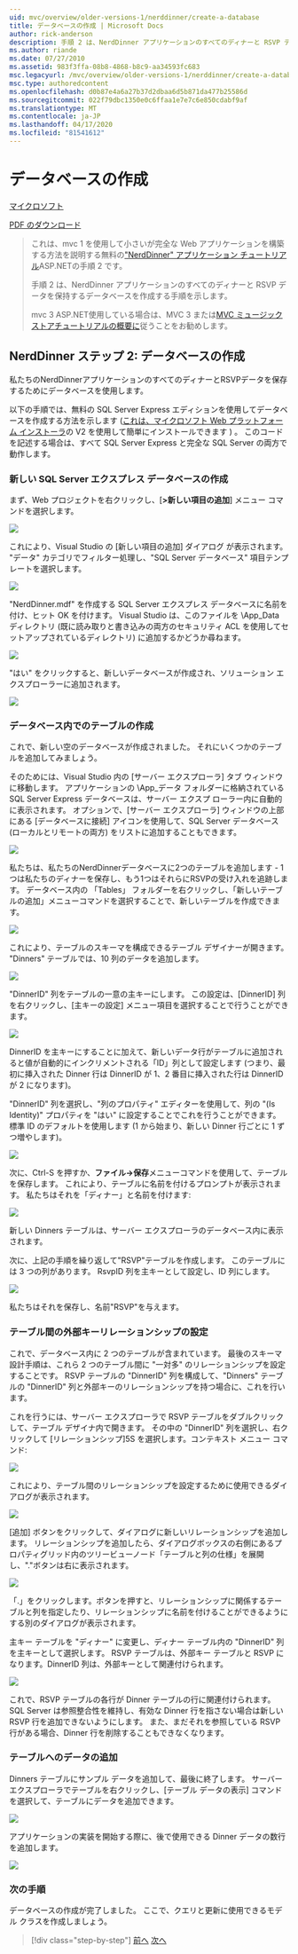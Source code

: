 ```yaml
---
uid: mvc/overview/older-versions-1/nerddinner/create-a-database
title: データベースの作成 | Microsoft Docs
author: rick-anderson
description: 手順 2 は、NerdDinner アプリケーションのすべてのディナーと RSVP データを保持するデータベースを作成する手順を示します。
ms.author: riande
ms.date: 07/27/2010
ms.assetid: 983f3ffa-08b8-4868-b8c9-aa34593fc683
msc.legacyurl: /mvc/overview/older-versions-1/nerddinner/create-a-database
msc.type: authoredcontent
ms.openlocfilehash: d0b87e4a6a27b37d2dbaa6d5b871da477b25586d
ms.sourcegitcommit: 022f79dbc1350e0c6ffaa1e7e7c6e850cdabf9af
ms.translationtype: MT
ms.contentlocale: ja-JP
ms.lasthandoff: 04/17/2020
ms.locfileid: "81541612"
---
```

# <a name="create-a-database"></a>データベースの作成

[マイクロソフト](https://github.com/microsoft)

[PDF のダウンロード](http://aspnetmvcbook.s3.amazonaws.com/aspnetmvc-nerdinner_v1.pdf)

> これは、mvc 1 を使用して小さいが完全な Web アプリケーションを構築する方法を説明する無料の["NerdDinner" アプリケーション チュートリアル](introducing-the-nerddinner-tutorial.md)ASP.NETの手順 2 です。
> 
> 手順 2 は、NerdDinner アプリケーションのすべてのディナーと RSVP データを保持するデータベースを作成する手順を示します。
> 
> mvc 3 ASP.NET使用している場合は、MVC 3 または[MVC ミュージック ストア](../../older-versions/mvc-music-store/mvc-music-store-part-1.md)[チュートリアルの概要に](../../older-versions/getting-started-with-aspnet-mvc3/cs/intro-to-aspnet-mvc-3.md)従うことをお勧めします。

## <a name="nerddinner-step-2-creating-the-database"></a>NerdDinner ステップ 2: データベースの作成

私たちのNerdDinnerアプリケーションのすべてのディナーとRSVPデータを保存するためにデータベースを使用します。

以下の手順では、無料の SQL Server Express エディションを使用してデータベースを作成する方法を示します ([これは、マイクロソフト Web プラットフォーム インストーラ](https://www.microsoft.com/web/downloads/platform.aspx)の V2 を使用して簡単にインストールできます ) 。 このコードを記述する場合は、すべて SQL Server Express と完全な SQL Server の両方で動作します。

### <a name="creating-a-new-sql-server-express-database"></a>新しい SQL Server エクスプレス データベースの作成

まず、Web プロジェクトを右クリックし、[**&gt;新しい項目の追加**] メニュー コマンドを選択します。

![](create-a-database/_static/image1.png)

これにより、Visual Studio の [新しい項目の追加] ダイアログ が表示されます。 "データ" カテゴリでフィルター処理し、"SQL Server データベース" 項目テンプレートを選択します。

![](create-a-database/_static/image2.png)

"NerdDinner.mdf" を作成する SQL Server エクスプレス データベースに名前を付け、ヒット OK を付けます。 Visual Studio は、このファイルを \App\_Data ディレクトリ (既に読み取りと書き込みの両方のセキュリティ ACL を使用してセットアップされているディレクトリ) に追加するかどうか尋ねます。

![](create-a-database/_static/image3.png)

"はい" をクリックすると、新しいデータベースが作成され、ソリューション エクスプローラーに追加されます。

![](create-a-database/_static/image4.png)

### <a name="creating-tables-within-our-database"></a>データベース内でのテーブルの作成

これで、新しい空のデータベースが作成されました。 それにいくつかのテーブルを追加してみましょう。

そのためには、Visual Studio 内の [サーバー エクスプローラ] タブ ウィンドウに移動します。 アプリケーションの \App\_データ フォルダーに格納されている SQL Server Express データベースは、サーバー エクスプ ローラー内に自動的に表示されます。 オプションで、[サーバー エクスプローラ] ウィンドウの上部にある [データベースに接続] アイコンを使用して、SQL Server データベース (ローカルとリモートの両方) をリストに追加することもできます。

![](create-a-database/_static/image5.png)

私たちは、私たちのNerdDinnerデータベースに2つのテーブルを追加します - 1つは私たちのディナーを保存し、もう1つはそれらにRSVPの受け入れを追跡します。 データベース内の 「Tables」 フォルダーを右クリックし、「新しいテーブルの追加」メニューコマンドを選択することで、新しいテーブルを作成できます。

![](create-a-database/_static/image6.png)

これにより、テーブルのスキーマを構成できるテーブル デザイナーが開きます。 "Dinners" テーブルでは、10 列のデータを追加します。

![](create-a-database/_static/image7.png)

"DinnerID" 列をテーブルの一意の主キーにします。 この設定は、[DinnerID] 列を右クリックし、[主キーの設定] メニュー項目を選択することで行うことができます。

![](create-a-database/_static/image8.png)

DinnerID を主キーにすることに加えて、新しいデータ行がテーブルに追加されると値が自動的にインクリメントされる「ID」列として設定します (つまり、最初に挿入された Dinner 行は DinnerID が 1、2 番目に挿入された行は DinnerID が 2 になります)。

"DinnerID" 列を選択し、"列のプロパティ" エディターを使用して、列の "(Is Identity)" プロパティを "はい" に設定することでこれを行うことができます。 標準 ID のデフォルトを使用します (1 から始まり、新しい Dinner 行ごとに 1 ずつ増やします)。

![](create-a-database/_static/image9.png)

次に、Ctrl-S を押すか、**ファイル-&gt;保存**メニューコマンドを使用して、テーブルを保存します。 これにより、テーブルに名前を付けるプロンプトが表示されます。 私たちはそれを「ディナー」と名前を付けます:

![](create-a-database/_static/image10.png)

新しい Dinners テーブルは、サーバー エクスプローラのデータベース内に表示されます。

次に、上記の手順を繰り返して"RSVP"テーブルを作成します。 このテーブルには 3 つの列があります。 RsvpID 列を主キーとして設定し、ID 列にします。

![](create-a-database/_static/image11.png)

私たちはそれを保存し、名前"RSVP"を与えます。

### <a name="setting-up-a-foreign-key-relationship-between-tables"></a>テーブル間の外部キーリレーションシップの設定

これで、データベース内に 2 つのテーブルが含まれています。 最後のスキーマ設計手順は、これら 2 つのテーブル間に "一対多" のリレーションシップを設定することです。 RSVP テーブルの "DinnerID" 列を構成して、"Dinners" テーブルの "DinnerID" 列と外部キーのリレーションシップを持つ場合に、これを行います。

これを行うには、サーバー エクスプローラで RSVP テーブルをダブルクリックして、テーブル デザイナ内で開きます。 その中の "DinnerID" 列を選択し、右クリックして [リレーションシップ]5S を選択します。コンテキスト メニュー コマンド:

![](create-a-database/_static/image12.png)

これにより、テーブル間のリレーションシップを設定するために使用できるダイアログが表示されます。

![](create-a-database/_static/image13.png)

[追加] ボタンをクリックして、ダイアログに新しいリレーションシップを追加します。 リレーションシップを追加したら、ダイアログボックスの右側にあるプロパティグリッド内のツリービューノード「テーブルと列の仕様」を展開し、"."ボタンは右に表示されます。

![](create-a-database/_static/image14.png)

「.」をクリックします。ボタンを押すと、リレーションシップに関係するテーブルと列を指定したり、リレーションシップに名前を付けることができるようにする別のダイアログが表示されます。

主キー テーブルを "ディナー" に変更し、ディナー テーブル内の "DinnerID" 列を主キーとして選択します。 RSVP テーブルは、外部キー テーブルと RSVP になります。DinnerID 列は、外部キーとして関連付けられます。

![](create-a-database/_static/image15.png)

これで、RSVP テーブルの各行が Dinner テーブルの行に関連付けられます。 SQL Server は参照整合性を維持し、有効な Dinner 行を指さない場合は新しい RSVP 行を追加できないようにします。 また、まだそれを参照している RSVP 行がある場合、Dinner 行を削除することもできなくなります。

### <a name="adding-data-to-our-tables"></a>テーブルへのデータの追加

Dinners テーブルにサンプル データを追加して、最後に終了します。 サーバー エクスプローラでテーブルを右クリックし、[テーブル データの表示] コマンドを選択して、テーブルにデータを追加できます。

![](create-a-database/_static/image16.png)

アプリケーションの実装を開始する際に、後で使用できる Dinner データの数行を追加します。

![](create-a-database/_static/image17.png)

### <a name="next-step"></a>次の手順

データベースの作成が完了しました。 ここで、クエリと更新に使用できるモデル クラスを作成しましょう。

> [!div class="step-by-step"]
> [前へ](create-a-new-aspnet-mvc-project.md)
> [次へ](build-a-model-with-business-rule-validations.md)
